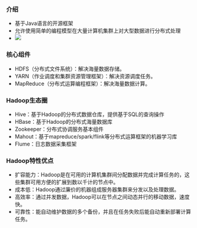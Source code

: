 ### 介绍

- 基于Java语言的开源框架
- 允许使用简单的编程模型在大量计算机集群上对大型数据进行分布式处理
- ![](https://imgkr.cn-bj.ufileos.com/27b02f2d-944d-4b25-8477-332b0bee4ba1.png)



### 核心组件

- HDFS（分布式文件系统）：解决海量数据存储。
- YARN（作业调度和集群资源管理框架）：解决资源调度任务。
- MapReduce（分布式运算编程框架）：解决海量数据计算。



### Hadoop生态圈

- Hive：基于Hadoop的分布式数据仓库，提供基于SQL的查询操作
- HBase：基于Hadoop的分布式海量数据库
- Zookeeper：分布式协调服务基本组件
- Mahout：基于mapreduce/spark/flink等分布式运算框架的机器学习库
- Flume：日志数据采集框架



### Hadoop特性优点

- 扩容能力：Hadoop是在可用的计算机集群间分配数据并完成计算任务的，这些集群可用方便的扩展到数以千计的节点中。
- 成本低：Hadoop通过廉价的机器组成服务器集群来分发以及处理数据。
- 高效率：通过并发数据，Hadoop可以在节点之间动态并行的移动数据，速度快。
- 可靠性：能自动维护数据的多个备份，并且在任务失败后能自动重新部署计算任务。



